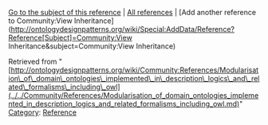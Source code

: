 [Go to the subject of this reference](../../Community/View_Inheritance.md "Community:View Inheritance") | [All references](../../Community/References.1.md "Community:References") | [Add another reference to Community:View Inheritance](http://ontologydesignpatterns.org/wiki/Special:AddData/Reference?Reference[Subject]=Community:View Inheritance&subject=Community:View Inheritance)


Retrieved from "[http://ontologydesignpatterns.org/wiki/Community:References/Modularisation\_of\_domain\_ontologies\_implemented\_in\_description\_logics\_and\_related\_formalisms\_including\_owl](../../Community/References/Modularisation_of_domain_ontologies_implemented_in_description_logics_and_related_formalisms_including_owl.md)"
 [Category](http://ontologydesignpatterns.org/wiki/Special:Categories "Special:Categories"): [Reference](../../Category/Reference.md "Category:Reference")